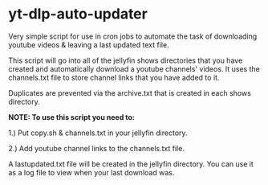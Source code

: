 # yt-dlp-auto-updater
Very simple script for use in cron jobs to automate the task of downloading youtube videos &amp; leaving a last updated text file.

This script will go into all of the jellyfin shows directories that you have created and automatically download a youtube channels' videos. 
It uses the channels.txt file to store channel links that you have added to it.

Duplicates are prevented via the archive.txt that is created in each shows directory.

**NOTE:
To use this script you need to:**

1.) Put copy.sh & channels.txt in your jellyfin directory.

2.) Add youtube channel links to the channels.txt file.

A lastupdated.txt file will be created in the jellyfin directory. 
You can use it as a log file to view when your last download was.
